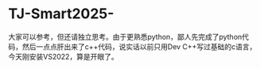# TJ-Smart2025-
大家可以参考，但还请独立思考。由于更熟悉python，鄙人先完成了python代码，然后一点点肝出来了c++代码，说实话以前只用Dev C++写过基础的c语言，今天刚安装VS2022，算是开眼了。
